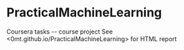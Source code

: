 # PracticalMachineLearning
Coursera tasks -- course project
See <0mt.github.io/PracticalMachineLearning> for HTML report
